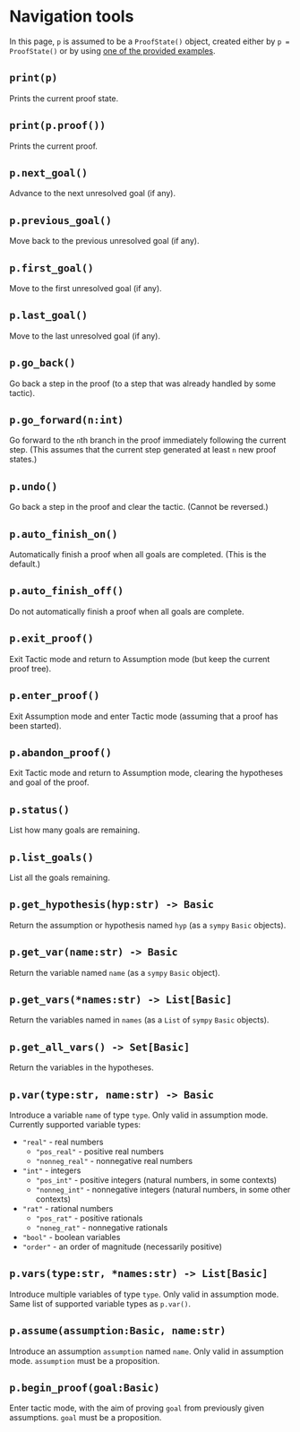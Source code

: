 # Navigation tools

In this page, `p` is assumed to be a `ProofState()` object, created either by `p = ProofState()` or by using [one of the provided examples](exercises.md).

## `print(p)`

Prints the current proof state.

## `print(p.proof())`

Prints the current proof.

## `p.next_goal()`

Advance to the next unresolved goal (if any).

## `p.previous_goal()`

Move back to the previous unresolved goal (if any).

## `p.first_goal()`

Move to the first unresolved goal (if any).

## `p.last_goal()`

Move to the last unresolved goal (if any).

## `p.go_back()`

Go back a step in the proof (to a step that was already handled by some tactic).

## `p.go_forward(n:int)`

Go forward to the `n`th branch in the proof immediately following the current step.  (This assumes that the current step generated at least `n` new proof states.)

## `p.undo()`

Go back a step in the proof and clear the tactic.  (Cannot be reversed.)

## `p.auto_finish_on()`

Automatically finish a proof when all goals are completed. (This is the default.)

## `p.auto_finish_off()`

Do not automatically finish a proof when all goals are complete.

## `p.exit_proof()`

Exit Tactic mode and return to Assumption mode (but keep the current proof tree).

## `p.enter_proof()`

Exit Assumption mode and enter Tactic mode (assuming that a proof has been started).

## `p.abandon_proof()`

Exit Tactic mode and return to Assumption mode, clearing the hypotheses and goal of the proof.

## `p.status()`

List how many goals are remaining.

## `p.list_goals()`

List all the goals remaining.

## `p.get_hypothesis(hyp:str) -> Basic`

Return the assumption or hypothesis named `hyp` (as a `sympy` `Basic` objects).

## `p.get_var(name:str) -> Basic`

Return the variable named `name` (as a `sympy` `Basic` object).

## `p.get_vars(*names:str) -> List[Basic]`

Return the variables named in `names` (as a `List` of `sympy` `Basic` objects).

## `p.get_all_vars() -> Set[Basic]`

Return the variables in the hypotheses.

## `p.var(type:str, name:str) -> Basic`

Introduce a variable `name` of type `type`.  Only valid in assumption mode.  Currently supported variable types:

* `"real"` - real numbers
    * `"pos_real"` - positive real numbers
    * `"nonneg_real"` - nonnegative real numbers
* `"int"` - integers
    * `"pos_int"` - positive integers (natural numbers, in some contexts)
    * `"nonneg_int"` - nonnegative integers (natural numbers, in some other contexts)
* `"rat"` - rational numbers
    * `"pos_rat"` - positive rationals
    * `"noneg_rat"` - nonnegative rationals
* `"bool"` - boolean variables
* `"order"` - an order of magnitude (necessarily positive)

## `p.vars(type:str, *names:str) -> List[Basic]`

Introduce multiple variables of type `type`.  Only valid in assumption mode.  Same list of supported variable types as `p.var()`.

## `p.assume(assumption:Basic, name:str)`

Introduce an assumption `assumption` named `name`.  Only valid in assumption mode.  `assumption` must be a proposition.

## `p.begin_proof(goal:Basic)`

Enter tactic mode, with the aim of proving `goal` from previously given assumptions.  `goal` must be a proposition.